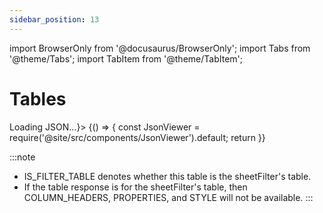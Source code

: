 ```yaml
---
sidebar_position: 13
---
```


import BrowserOnly from '@docusaurus/BrowserOnly';
import Tabs from '@theme/Tabs';
import TabItem from '@theme/TabItem';

# Tables

<Tabs>
<TabItem value="add" label="Add" default>
<BrowserOnly fallback={<div>Loading JSON...</div>}>
{() => {
    const JsonViewer = require('@site/src/components/JsonViewer').default;
    return <JsonViewer data={{
        "TABLE": {
        "ADD": [
            {
                "COLUMN_HEADERS" : [
                    "A",
                    "B"
                ],
                "RESIZE": false,
                "RANGES": [
                    "0#",
                    3,
                    4,
                    8,
                    6
                ],
                "ID": 0,
                "PROPERTIES" : [
                    1,
                    0,
                    0,
                    0,
                    1,
                    0
                ],
                "STYLE" : "Table1 Style",
                "NAME": "Table1",
                "IS_FILTER_TABLE": true
            }
        ]
    }
    }} />
    }}
</BrowserOnly>
<br/>

:::note
- IS_FILTER_TABLE denotes whether this table is the sheetFilter's table.
- If the table response is for the sheetFilter's table, then COLUMN_HEADERS, PROPERTIES, and STYLE will not be available.
:::
</TabItem>
</Tabs>